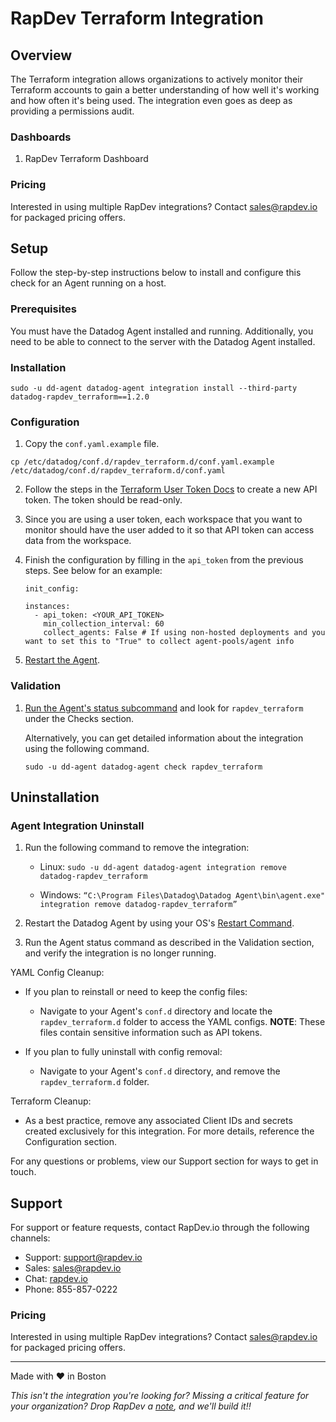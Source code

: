 # RapDev Terraform Integration

## Overview

The Terraform integration allows organizations to actively monitor their Terraform accounts to gain a better understanding of how well it's working and how often it's being used. The integration even goes as deep as providing a permissions audit. 

### Dashboards

1. RapDev Terraform Dashboard

### Pricing
Interested in using multiple RapDev integrations? Contact [sales@rapdev.io](mailto:sales@rapdev.io) for packaged pricing offers.

## Setup

Follow the step-by-step instructions below to install and configure this check for an Agent running on a host. 

### Prerequisites

You must have the Datadog Agent installed and running. Additionally, you need to be able to connect to the server with the Datadog Agent installed.

### Installation

```
sudo -u dd-agent datadog-agent integration install --third-party datadog-rapdev_terraform==1.2.0
``` 

### Configuration
1. Copy the `conf.yaml.example` file. 

  ```
  cp /etc/datadog/conf.d/rapdev_terraform.d/conf.yaml.example /etc/datadog/conf.d/rapdev_terraform.d/conf.yaml
  ```

2. Follow the steps in the [Terraform User Token Docs][1] to create a new API token. The token should be read-only. 

3. Since you are using a user token, each workspace that you want to monitor should have the user added to it so that API token
can access data from the workspace.

4. Finish the configuration by filling in the `api_token` from the previous steps. See below for an example:
   
   ```
   init_config:

   instances:
     - api_token: <YOUR_API_TOKEN>
       min_collection_interval: 60
       collect_agents: False # If using non-hosted deployments and you want to set this to "True" to collect agent-pools/agent info
   ```
   
5. [Restart the Agent][2].

### Validation

1. [Run the Agent's status subcommand][3] and look for `rapdev_terraform` under the Checks section.

    Alternatively, you can get detailed information about the integration using the following command.
    
    ```
    sudo -u dd-agent datadog-agent check rapdev_terraform
    ```

## Uninstallation

### Agent Integration Uninstall 

1. Run the following command to remove the integration:

    - Linux: `sudo -u dd-agent datadog-agent integration remove datadog-rapdev_terraform`

    - Windows: `“C:\Program Files\Datadog\Datadog Agent\bin\agent.exe" integration remove datadog-rapdev_terraform”`
        
2. Restart the Datadog Agent by using your OS's [Restart Command](https://docs.datadoghq.com/agent/guide/agent-commands/?tab=agentv6v7#restart-the-agent).

3. Run the Agent status command as described in the Validation section, and verify the integration is no longer running.

YAML Config Cleanup:
- If you plan to reinstall or need to keep the config files:
    - Navigate to your Agent's `conf.d` directory and locate the `rapdev_terraform.d` folder to access the YAML configs. **NOTE**: These files contain sensitive information such as API tokens.
    
- If you plan to fully uninstall with config removal:
    - Navigate to your Agent's `conf.d` directory, and remove the `rapdev_terraform.d` folder.

Terraform Cleanup:
- As a best practice, remove any associated Client IDs and secrets created exclusively for this integration. For more details, reference the Configuration section.

For any questions or problems, view our Support section for ways to get in touch.

## Support
For support or feature requests, contact RapDev.io through the following channels:

- Support: support@rapdev.io
- Sales: sales@rapdev.io
- Chat: [rapdev.io](https://www.rapdev.io/#Get-in-touch)
- Phone: 855-857-0222

### Pricing
Interested in using multiple RapDev integrations? Contact [sales@rapdev.io](mailto:sales@rapdev.io) for packaged pricing offers.

---
Made with ❤️ in Boston

*This isn't the integration you're looking for? Missing a critical feature for your organization? Drop RapDev a [note](mailto:support@rapdev.io), and we'll build it!!*

[1]: https://www.terraform.io/docs/cloud/users-teams-organizations/users.html#api-tokens
[2]: https://docs.datadoghq.com/agent/guide/agent-commands/#start-stop-and-restart-the-agent
[3]: https://docs.datadoghq.com/agent/guide/agent-commands/#agent-status-and-information
